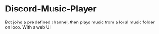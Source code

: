 # Discord-Music-Player
Bot joins a pre defined channel, then plays music from a local music folder on loop. With a web UI
